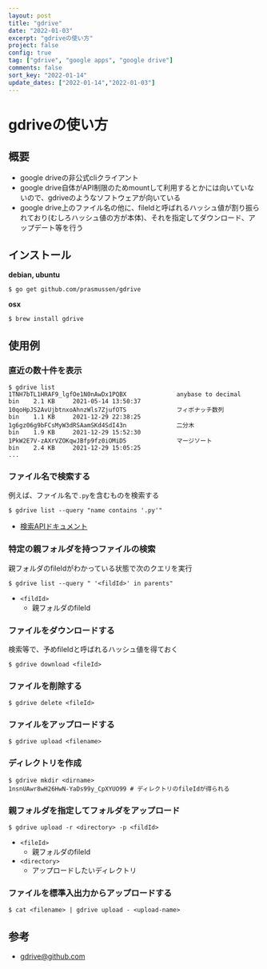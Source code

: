 ```yaml
---
layout: post
title: "gdrive"
date: "2022-01-03"
excerpt: "gdriveの使い方"
project: false
config: true
tag: ["gdrive", "google apps", "google drive"]
comments: false
sort_key: "2022-01-14"
update_dates: ["2022-01-14","2022-01-03"]
---
```


# gdriveの使い方

## 概要
 - google driveの非公式cliクライアント
 - google drive自体がAPI制限のためmountして利用するとかには向いていないので、gdriveのようなソフトウェアが向いている
 - google drive上のファイル名の他に、fileIdと呼ばれるハッシュ値が割り振られており(むしろハッシュ値の方が本体)、それを指定してダウンロード、アップデート等を行う

## インストール

**debian, ubuntu**  
```console
$ go get github.com/prasmussen/gdrive
```

**osx**  
```console
$ brew install gdrive
```

## 使用例

### 直近の数十件を表示

```console
$ gdrive list
1TNH7bTL1HRAF9_lgfOe1N0nAwDx1PQBX              anybase to decimal       bin    2.1 KB     2021-05-14 13:50:37
10qoHpJS2AvUjbtnxoAhnzWls7ZjufOTS              フィボナッチ数列                 bin    1.1 KB     2021-12-29 22:38:25
1g6gz06g9bFCsMyW3dRSAamSKd4SdI43n              二分木                      bin    1.9 KB     2021-12-29 15:52:30
1PkW2E7V-zAXrVZOKqwJBfp9fz0iOMiD5              マージソート                   bin    2.4 KB     2021-12-29 15:05:25
...
```

### ファイル名で検索する

例えば、ファイル名で`.py`を含むものを検索する  
```console
$ gdrive list --query "name contains '.py'"
```
 - [検索APIドキュメント](https://developers.google.com/drive/api/v3/search-shareddrives)

### 特定の親フォルダを持つファイルの検索

親フォルダのfileIdがわかっている状態で次のクエリを実行

```console
$ gdrive list --query " '<fildId>' in parents"
```
 - `<fildId>`
   - 親フォルダのfileId

### ファイルをダウンロードする

検索等で、予めfileIdと呼ばれるハッシュ値を得ておく  
```console
$ gdrive download <fileId>
```

### ファイルを削除する

```console
$ gdrive delete <fileId>
```

### ファイルをアップロードする

```console
$ gdrive upload <filename>
```

### ディレクトリを作成

```console
$ gdrive mkdir <dirname>
1nsnUAwr8wH26HwN-YaDs99y_CpXYUO99 # ディレクトリのfileIdが得られる
```

### 親フォルダを指定してフォルダをアップロード

```console
$ gdrive upload -r <directory> -p <fildId>
```
 - `<fileId>`
   - 親フォルダのfileId
 - `<directory>`
   - アップロードしたいディレクトリ


### ファイルを標準入出力からアップロードする

```console
$ cat <filename> | gdrive upload - <upload-name>
```

## 参考
 - [gdrive@github.com](https://github.com/prasmussen/gdrive)
